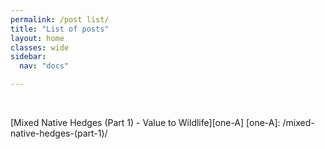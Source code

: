 ```yaml
---
permalink: /post list/
title: "List of posts"
layout: home
classes: wide
sidebar:
  nav: "docs"

---
```

<br>

[Mixed Native Hedges (Part 1) - Value to Wildlife][one-A]
[one-A]: /mixed-native-hedges-(part-1)/





  
